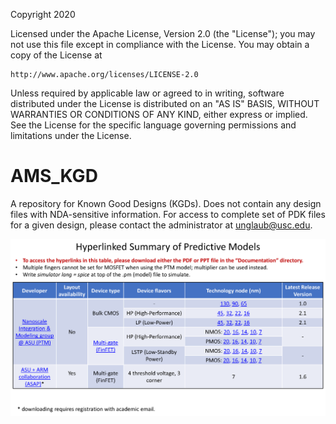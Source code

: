 Copyright 2020

Licensed under the Apache License, Version 2.0 (the "License");
you may not use this file except in compliance with the License.
You may obtain a copy of the License at

    http://www.apache.org/licenses/LICENSE-2.0

Unless required by applicable law or agreed to in writing, software
distributed under the License is distributed on an "AS IS" BASIS,
WITHOUT WARRANTIES OR CONDITIONS OF ANY KIND, either express or implied.
See the License for the specific language governing permissions and
limitations under the License.

# AMS_KGD
A repository for Known Good Designs (KGDs). Does not contain any design files with NDA-sensitive information. For access to complete set of PDK files for a given design, please contact the administrator at unglaub@usc.edu.

<img src="Documentation/images/Summary_of_predictive_models.png">
